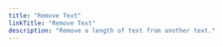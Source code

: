 ```yaml
---
title: "Remove Text"
linkTitle: "Remove Text"
description: "Remove a length of text from another text."
---
```

